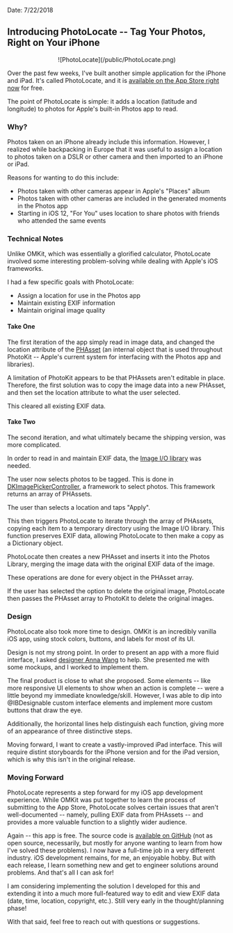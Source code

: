 Date: 7/22/2018

## Introducing PhotoLocate -- Tag Your Photos, Right on Your iPhone

<center>![PhotoLocate](/public/PhotoLocate.png)</center>

Over the past few weeks, I've built another simple application for the iPhone and iPad. It's called PhotoLocate, and it is [available on the App Store right now](https://itunes.apple.com/us/app/photolocate/id1403197703?ls=1&mt=8) for free.

The point of PhotoLocate is simple: it adds a location (latitude and longitude) to photos for Apple's built-in Photos app to read.

### Why?

Photos taken on an iPhone already include this information. However, I realized while backpacking in Europe that it was useful to assign a location to photos taken on a DSLR or other camera and then imported to an iPhone or iPad.

Reasons for wanting to do this include:
* Photos taken with other cameras appear in Apple's "Places" album
* Photos taken with other cameras are included in the generated moments in the Photos app
* Starting in iOS 12, "For You" uses location to share photos with friends who attended the same events

### Technical Notes

Unlike OMKit, which was essentially a glorified calculator, PhotoLocate involved some interesting problem-solving while dealing with Apple's iOS frameworks. 

I had a few specific goals with PhotoLocate:
* Assign a location for use in the Photos app
* Maintain existing EXIF information
* Maintain original image quality

#### Take One

The first iteration of the app simply read in image data, and changed the location attribute of the [PHAsset](https://developer.apple.com/documentation/photokit/phasset) (an internal object that is used throughout PhotoKit -- Apple's current system for interfacing with the Photos app and libraries).

A limitation of PhotoKit appears to be that PHAssets aren't editable in place. Therefore, the first solution was to copy the image data into a new PHAsset, and then set the location attribute to what the user selected.

This cleared all existing EXIF data. 

#### Take Two

The second iteration, and what ultimately became the shipping version, was more complicated.

In order to read in and maintain EXIF data, the [Image I/O library](https://developer.apple.com/documentation/imageio?changes=_8) was needed. 

The user now selects photos to be tagged. This is done in [DKImagePickerController](https://github.com/zhangao0086/DKImagePickerController), a framework to select photos. This framework returns an array of PHAssets.

The user than selects a location and taps "Apply". 

This then triggers PhotoLocate to iterate through the array of PHAssets, copying each item to a temporary directory using the Image I/O library. This function preserves EXIF data, allowing PhotoLocate to then make a copy as a Dictionary object. 

PhotoLocate then creates a new PHAsset and inserts it into the Photos Library, merging the image data with the original EXIF data of the image. 

These operations are done for every object in the PHAsset array.

If the user has selected the option to delete the original image, PhotoLocate then passes the PHAsset array to PhotoKit to delete the original images.

### Design

PhotoLocate also took more time to design. OMKit is an incredibly vanilla iOS app, using stock colors, buttons, and labels for most of its UI.

Design is not my strong point. In order to present an app with a more fluid interface, I asked [designer Anna Wang](http://annawang.me) to help. She presented me with some mockups, and I worked to implement them.

The final product is close to what she proposed. Some elements -- like more responsive UI elements to show when an action is complete -- were a little beyond my immediate knowledge/skill. However, I was able to dip into @IBDesignable custom interface elements and implement more custom buttons that draw the eye.

Additionally, the horizontal lines help distinguish each function, giving more of an appearance of three distinctive steps. 

Moving forward, I want to create a vastly-improved iPad interface. This will require distint storyboards for the iPhone version and for the iPad version, which is why this isn't in the original release.

### Moving Forward

PhotoLocate represents a step forward for my iOS app development experience. While OMKit was put together to learn the process of submitting to the App Store, PhotoLocate solves certain issues that aren't well-documented -- namely, pulling EXIF data from PHAssets -- and provides a more valuable function to a slightly wider audience.

Again -- this app is free. The source code is [available on GitHub](https://github.com/jonathankkizer/PhotoLocate) (not as open source, necessarily, but mostly for anyone wanting to learn from how I've solved these problems). I now have a full-time job in a very different industry. iOS development remains, for me, an enjoyable hobby. But with each release, I learn something new and get to engineer solutions around problems. And that's all I can ask for!

I am considering implementing the solution I developed for this and extending it into a much more full-featured way to edit and view EXIF data (date, time, location, copyright, etc.). Still very early in the thought/planning phase!

With that said, feel free to reach out with questions or suggestions.